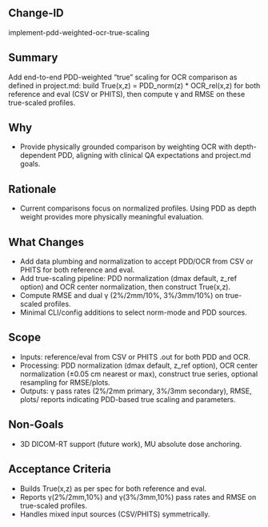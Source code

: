 ## Change-ID
implement-pdd-weighted-ocr-true-scaling

## Summary
Add end-to-end PDD-weighted “true” scaling for OCR comparison as defined in project.md: build True(x,z) = PDD_norm(z) * OCR_rel(x,z) for both reference and eval (CSV or PHITS), then compute γ and RMSE on these true-scaled profiles.

## Why
- Provide physically grounded comparison by weighting OCR with depth-dependent PDD, aligning with clinical QA expectations and project.md goals.

## Rationale
- Current comparisons focus on normalized profiles. Using PDD as depth weight provides more physically meaningful evaluation.

## What Changes
- Add data plumbing and normalization to accept PDD/OCR from CSV or PHITS for both reference and eval.
- Add true-scaling pipeline: PDD normalization (dmax default, z_ref option) and OCR center normalization, then construct True(x,z).
- Compute RMSE and dual γ (2%/2mm/10%, 3%/3mm/10%) on true-scaled profiles.
- Minimal CLI/config additions to select norm-mode and PDD sources.

## Scope
- Inputs: reference/eval from CSV or PHITS .out for both PDD and OCR.
- Processing: PDD normalization (dmax default, z_ref option), OCR center normalization (±0.05 cm nearest or max), construct true series, optional resampling for RMSE/plots.
- Outputs: γ pass rates (2%/2mm primary, 3%/3mm secondary), RMSE, plots/ reports indicating PDD-based true scaling and parameters.

## Non-Goals
- 3D DICOM-RT support (future work), MU absolute dose anchoring.

## Acceptance Criteria
- Builds True(x,z) as per spec for both reference and eval.
- Reports γ(2%/2mm,10%) and γ(3%/3mm,10%) pass rates and RMSE on true-scaled profiles.
- Handles mixed input sources (CSV/PHITS) symmetrically.
